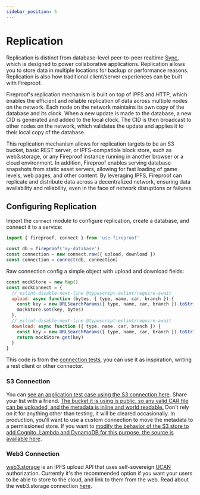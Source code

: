 ```yaml
---
sidebar_position: 5
---
```


# Replication

Replication is distinct from database-level peer-to-peer realtime [Sync](./sync), which is designed to power collaborative applications. Replication allows you to store data in multiple locations for backup or performance reasons. Replication is also how traditional client/server experiences can be built with Fireproof.

Fireproof's replication mechanism is built on top of IPFS and HTTP, which enables the efficient and reliable replication of data across multiple nodes on the network. Each node on the network maintains its own copy of the database and its clock. When a new update is made to the database, a new CID is generated and added to the local clock. The CID is then broadcast to other nodes on the network, which validates the update and applies it to their local copy of the database.

This replication mechanism allows for replication targets to be an S3 bucket, basic REST server, or IPFS-compatible block store, such as web3.storage, or any Fireproof instance running in another browser or a cloud environment. In addition, Fireproof enables serving database snapshots from static asset servers, allowing for fast loading of game levels, web pages, and other content. By leveraging IPFS, Fireproof can replicate and distribute data across a decentralized network, ensuring data availability and reliability, even in the face of network disruptions or failures.

## Configuring Replication

Import the `connect` module to configure replication, create a database, and connect it to a service:

```js
import { fireproof, connect } from 'use-fireproof'

const db = fireproof('my-database')
const connection = new connect.raw({ upload, download })
const connection = connect(db, connection)
```

Raw connection config a simple object with upload and download fields:

```js
const mockStore = new Map()
const mockConnect = {
  // eslint-disable-next-line @typescript-eslint/require-await
  upload: async function (bytes, { type, name, car, branch }) {
    const key = new URLSearchParams({ type, name, car, branch }).toString()
    mockStore.set(key, bytes)
  },
  // eslint-disable-next-line @typescript-eslint/require-await
  download: async function ({ type, name, car, branch }) {
    const key = new URLSearchParams({ type, name, car, branch }).toString()
    return mockStore.get(key)
  }
}
```

This code is from the [connection tests](https://github.com/fireproof-storage/fireproof/blob/main/packages/fireproof/src/connect.ts), you can use it as inspiration, writing a rest client or other connector.

### S3 Connection

You can [see an application test case using the S3 connection here](https://fireproof.storage/s3up-test.html?list=replication). Share your list with a friend. [The bucket it is using is public, so any valid CAR file can be uploaded, and the metadata is inline and world readable.](https://github.com/fireproof-storage/fireproof/blob/main/packages/fireproof/test/www/todo.html#L19) Don't rely on it for anything other than testing, it will be cleared occasionally. In production, you'll want to use a custom connection to move the metadata to a permissioned store. If you want to [modify the behavior of the S3 store to add Cognito, Lambda and DynamoDB for this purpose, the source is available here](https://github.com/jchris/amazon-s3-presigned-urls-aws-sam/blob/cars/getSignedURL/app.ts#L46).

### Web3 Connection

[web3.storage](https://web3.storage) is an IPFS upload API that uses self-sovereign [UCAN](https://ucan.xyz) authorization. Currently it's the recommended option if you want your users to be able to store to the cloud, and link to them from the web. Read about the web3.storage connection [here](./connect).